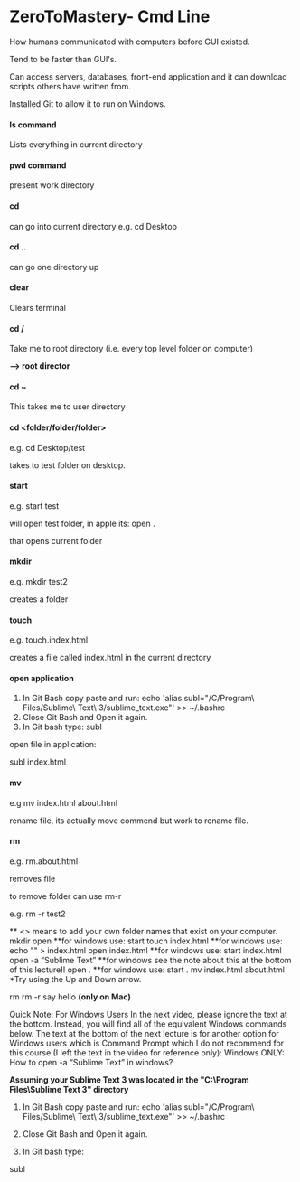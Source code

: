 # ZeroToMastery- Cmd Line

How humans communicated with computers before GUI existed. 

Tend to be faster than GUI's. 

Can access servers, databases, front-end application and it can download scripts others have written from.

Installed Git to allow it to run on Windows.

#### ls command ####

Lists everything in current directory

#### pwd command ####

present work directory

#### cd ####

can go into current directory e.g. cd Desktop

#### cd .. ####

can go one directory up

#### clear ####

Clears terminal 

#### cd / #### 

Take me to root directory (i.e. every top level folder on computer)

**—> root director**

#### cd ~ ####

This takes me to user directory

#### cd <folder/folder/folder> ####

e.g. cd Desktop/test

takes to test folder on desktop. 

#### start <folder> ####

e.g. start test

will open test folder, in apple its:
open . 

that opens current folder

#### mkdir <folder> ####

e.g. mkdir test2

creates a folder

#### touch ####

e.g. touch.index.html

creates a file called index.html in the current directory

#### open application ####

1. In Git Bash copy paste and run:
echo 'alias subl="/C/Program\ Files/Sublime\ Text\ 3/sublime_text.exe"' >> ~/.bashrc
2. Close Git Bash and Open it again.
3. In Git bash type:
subl

open file in application: 

subl index.html

#### mv ####

e.g mv index.html about.html

rename file, its actually move commend but work to rename file. 


#### rm ####

e.g. rm.about.html

removes file

to remove folder can use rm-r

e.g. rm -r test2


** <> means to add your own folder names that exist on your computer.
mkdir <folder>
open <folder> **for windows use: start <folder>
touch index.html  **for windows use: echo "" > index.html
open index.html **for windows use: start index.html
open -a “Sublime Text”  **for windows see the note about this at the bottom of this lecture!!
open . **for windows use: start .
mv index.html about.html
*Try using the Up and Down arrow.
 
rm <file>
rm -r <folder>
say hello **(only on Mac)**

Quick Note: For Windows Users
In the next video, please ignore the text at the bottom. Instead, you will find all of the equivalent Windows commands below. The text at the bottom of the next lecture is for another option for Windows users which is Command Prompt which I do not recommend for this course (I left the text in the video for reference only):
Windows ONLY: How to open -a “Sublime Text”  in windows?

**Assuming your Sublime Text 3 was located in the "C:\Program Files\Sublime Text 3" directory**

1. In Git Bash copy paste and run:
echo 'alias subl="/C/Program\ Files/Sublime\ Text\ 3/sublime_text.exe"' >> ~/.bashrc



2. Close Git Bash and Open it again.



3. In Git bash type:

subl

